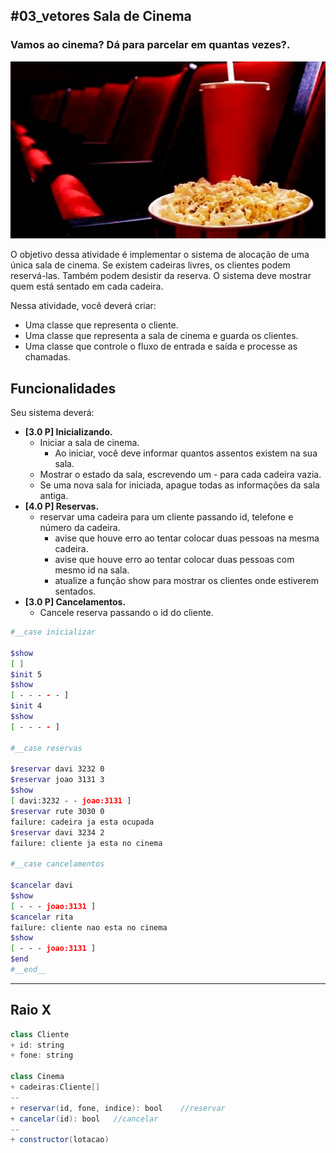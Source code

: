 ## #03_vetores Sala de Cinema
### Vamos ao cinema? Dá para parcelar em quantas vezes?.
![](figura.jpg)

O objetivo dessa atividade é implementar o sistema de alocação de uma única sala de cinema. Se existem cadeiras livres, os clientes podem reservá-las. Também podem desistir da reserva. O sistema deve mostrar quem está sentado em cada cadeira.

Nessa atividade, você deverá criar:
- Uma classe que representa o cliente.
- Uma classe que representa a sala de cinema e guarda os clientes.
- Uma classe que controle o fluxo de entrada e saída e processe as chamadas.

## Funcionalidades
Seu sistema deverá:

- **[3.0 P] Inicializando.** 
    - Iniciar a sala de cinema. 
        - Ao iniciar, você deve informar quantos assentos existem na sua sala.
    - Mostrar o estado da sala, escrevendo um - para cada cadeira vazia.
    - Se uma nova sala for iniciada, apague todas as informações da sala antiga.
- **[4.0 P] Reservas.** 
    - reservar uma cadeira para um cliente passando id, telefone e número da cadeira.
        - avise que houve erro ao tentar colocar duas pessoas na mesma cadeira.
        - avise que houve erro ao tentar colocar duas pessoas com mesmo id na sala.
        - atualize a função show para mostrar os clientes onde estiverem sentados.
- **[3.0 P] Cancelamentos.** 
    - Cancele reserva passando o id do cliente.

```bash
#__case inicializar

$show
[ ]
$init 5
$show
[ - - - - - ]
$init 4
$show
[ - - - - ]

#__case reservas

$reservar davi 3232 0
$reservar joao 3131 3
$show
[ davi:3232 - - joao:3131 ]
$reservar rute 3030 0
failure: cadeira ja esta ocupada
$reservar davi 3234 2
failure: cliente ja esta no cinema

#__case cancelamentos

$cancelar davi
$show
[ - - - joao:3131 ]
$cancelar rita
failure: cliente nao esta no cinema
$show
[ - - - joao:3131 ]
$end
#__end__
```


***
## Raio X

```java
class Cliente
+ id: string
+ fone: string

class Cinema 
+ cadeiras:Cliente[]
--
+ reservar(id, fone, indice): bool    //reservar
+ cancelar(id): bool   //cancelar
--
+ constructor(lotacao)
```













